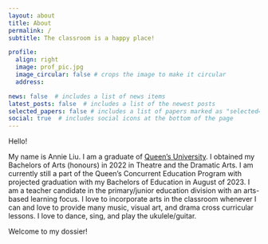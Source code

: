 ```yaml
---
layout: about
title: About
permalink: /
subtitle: The classroom is a happy place!

profile:
  align: right
  image: prof_pic.jpg
  image_circular: false # crops the image to make it circular
  address: 

news: false  # includes a list of news items
latest_posts: false  # includes a list of the newest posts
selected_papers: false # includes a list of papers marked as "selected={true}"
social: true  # includes social icons at the bottom of the page
---
```


Hello!

My name is Annie Liu. I am a graduate of [Queen’s University](https://www.queensu.ca/). I obtained my Bachelors of Arts (honours) in 2022 in Theatre and the Dramatic Arts. I am currently still a part of the Queen’s Concurrent Education Program with projected graduation with my Bachelors of Education in August of 2023. I am a teacher candidate in the primary/junior education division with an arts-based learning focus. I love to incorporate arts in the classroom whenever I can and love to provide many music, visual art, and drama cross curricular lessons. I love to dance, sing, and play the ukulele/guitar.

Welcome to my dossier!
